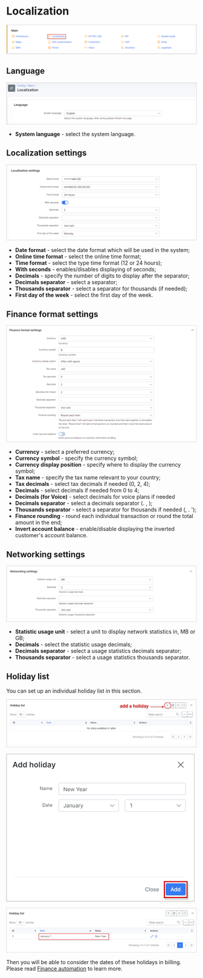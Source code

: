 Localization
============
![](icon.png)

## Language

![](language.png)

* **System language** - select the system language.

## Localization settings

![](localization.png)

* **Date format** - select the date format which will be used in the system;
* **Online time format** - select the online time format;
* **Time format** - select the type time format (12 or 24 hours);
* **With seconds** - enables/disables displaying of seconds;
* **Decimals** - specify the number of digits to display after the separator;
* **Decimals separator** - select a separator;
* **Thousands separator** - select a separator for thousands (if needed);
* **First day of the week** - select the first day of the week.

## Finance format settings

![Finance menu](finance_format.png)

* **Currency** - select a preferred currency;
* **Currency symbol** - specify the currency symbol;
* **Currency display position** - specify where to display the currency symbol;
* **Tax name** - specify the tax name relevant to your country;
* **Tax decimals** - select tax decimals if needed (0, 2, 4);
* **Decimals** - select decimals if needed from 0 to 4;
* **Decimals (for Voice)** - select decimals for voice plans if needed
* **Decimals separator** - select a decimals separator (. , );
* **Thousands separator** - select a separator for thousands if needed  (, . ');
* **Finance rounding** - round each individual transaction or round the total amount in the end;
* **Invert account balance** - enable/disable displaying the inverted customer's account balance.

## Networking settings

![networking](networking_settings.png)

* **Statistic usage unit** - select a unit to display network statistics in, MB or GB;
* **Decimals** - select the statistic usage decimals;
* **Decimals separator** - select a  usage statistics decimals separator;
* **Thousands separator** - select a usage statistics thousands separator.

## Holiday list

You can set up an individual holiday list in this section.

![list](holiday_list.png)

![popup](add_popup.png)

![holiday](holiday_added.png)


Then you will be able to consider the dates of these holidays in billing. Please read [Finance automation](configuration/finance/automation/automation.md) to learn more.

